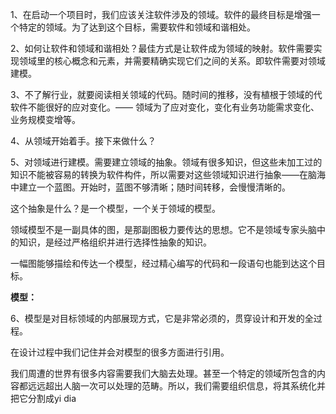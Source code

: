 1、在启动一个项目时，我们应该关注软件涉及的领域。软件的最终目标是增强一个特定的领域。为了达到这个目标，需要软件和领域和谐相处。

2、如何让软件和领域和谐相处？最佳方式是让软件成为领域的映射。软件需要实现领域里的核心概念和元素，并需要精确实现它们之间的关系。即软件需要对领域建模。

3、不了解行业，就要阅读相关领域的代码。随时间的推移，没有植根于领域的代软件不能很好的应对变化。—— 领域为了应对变化，变化有业务功能需求变化、业务规模变增等。

4、从领域开始着手。接下来做什么？

5、对领域进行建模。需要建立领域的抽象。领域有很多知识，但这些未加工过的知识不能被容易的转换为软件构件，所以需要对这些领域知识进行抽象——在脑海中建立一个蓝图。开始时，蓝图不够清晰；随时间转移，会慢慢清晰的。

这个抽象是什么？是一个模型，一个关于领域的模型。

领域模型不是一副具体的图，是那副图极力要传达的思想。它不是领域专家头脑中的知识，是经过严格组织并进行选择性抽象的知识。

一幅图能够描绘和传达一个模型，经过精心编写的代码和一段语句也能到达这个目标。

**模型：**

6、模型是对目标领域的内部展现方式，它是非常必须的，贯穿设计和开发的全过程。

在设计过程中我们记住并会对模型的很多方面进行引用。

我们周遭的世界有很多内容需要我们大脑去处理。甚至一个特定的领域所包含的内容都远远超出人脑一次可以处理的范畴。所以，我们需要组织信息，将其系统化并把它分割成yi dia

